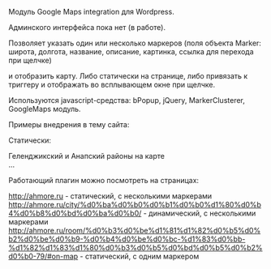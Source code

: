 Модуль Google Maps integration для Wordpress.

Админского интерфейса пока нет (в работе).


Позволяет указать один или несколько маркеров 
(поля объекта Marker: широта, долгота, название, описание, картинка, ссылка для перехода при щелчке)

и отобразить карту. Либо статически на странице, либо привязать к триггеру и отображать во всплывающем окне при щелчке.

Используются javascript-средства: bPopup, jQuery, MarkerClusterer, GoogleMaps модуль.

Примеры внедрения в тему сайта: 

Статически: 
<div class="map">
	<div class="block-title">Геленджикский и Анапский районы на карте</div>
	<?php	$rooms = OEThemeHelper::getAllRooms(); ?>
	<div id="main-map-container" >...</div>
	<script type="text/javascript">
		jQuery(document).ready(function(){ 
			<?php
				
				$markers = ...формируем маркеры...
				GMap::getInstance()->build($markers, new MultipleRoomsJSRenderer("#main-map-container"), 'marker-template');
			    echo GMap::getInstance()->getJS();
		     ?>
		});
	</script>
</div>



Динамически:

<?php
	$markers = ...формируем массив маркеров (Объект класса Marker модуля lq-gmap-plugin)...
	GMap::getInstance()->build($markers, new MultipleRoomsJSRenderer(), 'marker-template');
?>

<script>
jQuery(document).ready(function(){
	jQuery("#roommap").click(function(e){
		e.preventDefault();
		<?php echo GMap::getInstance()->getJS(); ?>
	});
});
</script>




Работающий плагин можно посмотреть на страницах:

http://ahmore.ru  - статический, с несколькими маркерами
http://ahmore.ru/city/%d0%ba%d0%b0%d0%b1%d0%b0%d1%80%d0%b4%d0%b8%d0%bd%d0%ba%d0%b0/ - динамический, с несколькими маркерами
http://ahmore.ru/room/%d0%b3%d0%be%d1%81%d1%82%d0%b5%d0%b2%d0%be%d0%b9-%d0%b4%d0%be%d0%bc-%d1%83%d0%bb-%d1%82%d1%83%d1%80%d0%b3%d0%b5%d0%bd%d0%b5%d0%b2%d0%b0-79/#on-map - статический, с одним маркером

